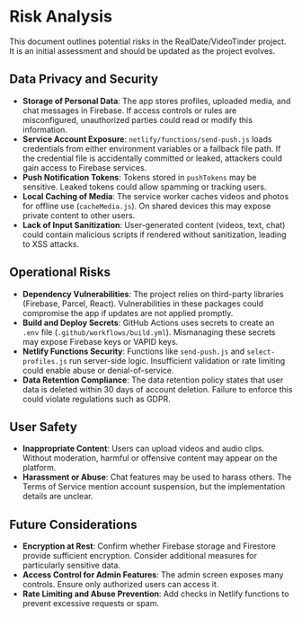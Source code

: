 # Risk Analysis

This document outlines potential risks in the RealDate/VideoTinder project. It is an initial assessment and should be updated as the project evolves.

## Data Privacy and Security
- **Storage of Personal Data**: The app stores profiles, uploaded media, and chat messages in Firebase. If access controls or rules are misconfigured, unauthorized parties could read or modify this information.
- **Service Account Exposure**: `netlify/functions/send-push.js` loads credentials from either environment variables or a fallback file path. If the credential file is accidentally committed or leaked, attackers could gain access to Firebase services.
- **Push Notification Tokens**: Tokens stored in `pushTokens` may be sensitive. Leaked tokens could allow spamming or tracking users.
- **Local Caching of Media**: The service worker caches videos and photos for offline use (`cacheMedia.js`). On shared devices this may expose private content to other users.
- **Lack of Input Sanitization**: User-generated content (videos, text, chat) could contain malicious scripts if rendered without sanitization, leading to XSS attacks.

## Operational Risks
- **Dependency Vulnerabilities**: The project relies on third-party libraries (Firebase, Parcel, React). Vulnerabilities in these packages could compromise the app if updates are not applied promptly.
- **Build and Deploy Secrets**: GitHub Actions uses secrets to create an `.env` file (`.github/workflows/build.yml`). Mismanaging these secrets may expose Firebase keys or VAPID keys.
- **Netlify Functions Security**: Functions like `send-push.js` and `select-profiles.js` run server-side logic. Insufficient validation or rate limiting could enable abuse or denial-of-service.
- **Data Retention Compliance**: The data retention policy states that user data is deleted within 30 days of account deletion. Failure to enforce this could violate regulations such as GDPR.

## User Safety
- **Inappropriate Content**: Users can upload videos and audio clips. Without moderation, harmful or offensive content may appear on the platform.
- **Harassment or Abuse**: Chat features may be used to harass others. The Terms of Service mention account suspension, but the implementation details are unclear.

## Future Considerations
- **Encryption at Rest**: Confirm whether Firebase storage and Firestore provide sufficient encryption. Consider additional measures for particularly sensitive data.
- **Access Control for Admin Features**: The admin screen exposes many controls. Ensure only authorized users can access it.
- **Rate Limiting and Abuse Prevention**: Add checks in Netlify functions to prevent excessive requests or spam.

